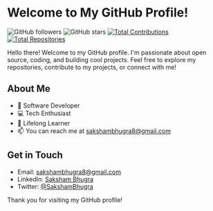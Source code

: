 # Welcome to My GitHub Profile!

![GitHub followers](https://img.shields.io/github/followers/sh4d0wy?label=Followers&style=social)
![GitHub stars](https://img.shields.io/github/stars/sh4d0wy?label=Stars&style=social)
[![Total Contributions](https://img.shields.io/badge/Total%20Contributions-XXX-brightgreen)](https://github.com/sh4d0wy)
[![Total Repositories](https://img.shields.io/badge/Total%20Repositories-XXX-blue)](https://github.com/sh4d0wy?tab=repositories)

Hello there! Welcome to my GitHub profile. I'm passionate about open source, coding, and building cool projects. Feel free to explore my repositories, contribute to my projects, or connect with me!

## About Me

- 🚀 Software Developer
- 💻 Tech Enthusiast
- 🌱 Lifelong Learner
- 📫 You can reach me at sakshambhugra8@gmail.com
  
## Get in Touch

- Email: sakshambhugra8@gmail.com
- LinkedIn: [Saksham Bhugra](https://www.linkedin.com/in/saksham-bhugra-a55980249)
- Twitter: [@SakshamBhugra](https://twitter.com/SakshamBhugra)

Thank you for visiting my GitHub profile!
